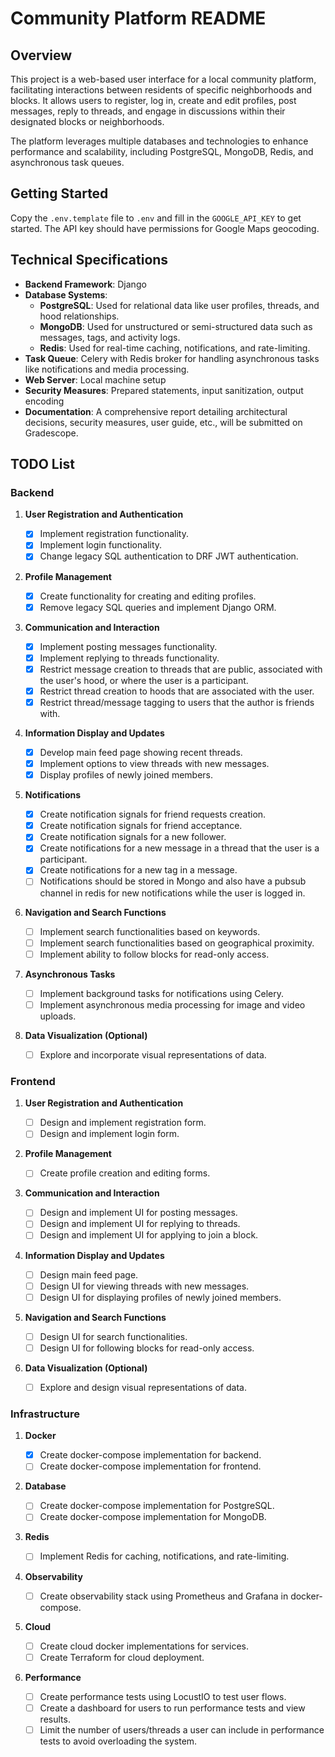 # Community Platform README

## Overview

This project is a web-based user interface for a local community platform, facilitating interactions between residents of specific neighborhoods and blocks. It allows users to register, log in, create and edit profiles, post messages, reply to threads, and engage in discussions within their designated blocks or neighborhoods.

The platform leverages multiple databases and technologies to enhance performance and scalability, including PostgreSQL, MongoDB, Redis, and asynchronous task queues.

## Getting Started

Copy the `.env.template` file to `.env` and fill in the `GOOGLE_API_KEY` to get started. The API key should have permissions for Google Maps geocoding.

## Technical Specifications

- **Backend Framework**: Django
- **Database Systems**:
  - **PostgreSQL**: Used for relational data like user profiles, threads, and hood relationships.
  - **MongoDB**: Used for unstructured or semi-structured data such as messages, tags, and activity logs.
  - **Redis**: Used for real-time caching, notifications, and rate-limiting.
- **Task Queue**: Celery with Redis broker for handling asynchronous tasks like notifications and media processing.
- **Web Server**: Local machine setup
- **Security Measures**: Prepared statements, input sanitization, output encoding
- **Documentation**: A comprehensive report detailing architectural decisions, security measures, user guide, etc., will be submitted on Gradescope.

## TODO List

### Backend

1. **User Registration and Authentication**

   - [x] Implement registration functionality.
   - [x] Implement login functionality.
   - [x] Change legacy SQL authentication to DRF JWT authentication.

2. **Profile Management**

   - [x] Create functionality for creating and editing profiles.
   - [x] Remove legacy SQL queries and implement Django ORM.

3. **Communication and Interaction**

   - [x] Implement posting messages functionality.
   - [x] Implement replying to threads functionality.
   - [x] Restrict message creation to threads that are public, associated with the user's hood, or where the user is a participant.
   - [x] Restrict thread creation to hoods that are associated with the user.
   - [x] Restrict thread/message tagging to users that the author is friends with.

4. **Information Display and Updates**

   - [x] Develop main feed page showing recent threads.
   - [x] Implement options to view threads with new messages.
   - [x] Display profiles of newly joined members.

5. **Notifications**

   - [x] Create notification signals for friend requests creation.
   - [x] Create notification signals for friend acceptance.
   - [x] Create notification signals for a new follower.
   - [x] Create notifications for a new message in a thread that the user is a participant.
   - [x] Create notifications for a new tag in a message.
   - [ ] Notifications should be stored in Mongo and also have a pubsub channel in redis for new notifications while the user is logged in.

6. **Navigation and Search Functions**

   - [ ] Implement search functionalities based on keywords.
   - [ ] Implement search functionalities based on geographical proximity.
   - [ ] Implement ability to follow blocks for read-only access.

7. **Asynchronous Tasks**

   - [ ] Implement background tasks for notifications using Celery.
   - [ ] Implement asynchronous media processing for image and video uploads.

8. **Data Visualization (Optional)**
   - [ ] Explore and incorporate visual representations of data.

### Frontend

1. **User Registration and Authentication**

   - [ ] Design and implement registration form.
   - [ ] Design and implement login form.

2. **Profile Management**

   - [ ] Create profile creation and editing forms.

3. **Communication and Interaction**

   - [ ] Design and implement UI for posting messages.
   - [ ] Design and implement UI for replying to threads.
   - [ ] Design and implement UI for applying to join a block.

4. **Information Display and Updates**

   - [ ] Design main feed page.
   - [ ] Design UI for viewing threads with new messages.
   - [ ] Design UI for displaying profiles of newly joined members.

5. **Navigation and Search Functions**

   - [ ] Design UI for search functionalities.
   - [ ] Design UI for following blocks for read-only access.

6. **Data Visualization (Optional)**
   - [ ] Explore and design visual representations of data.

### Infrastructure

1. **Docker**

   - [x] Create docker-compose implementation for backend.
   - [ ] Create docker-compose implementation for frontend.

2. **Database**

   - [ ] Create docker-compose implementation for PostgreSQL.
   - [ ] Create docker-compose implementation for MongoDB.

3. **Redis**

   - [ ] Implement Redis for caching, notifications, and rate-limiting.

4. **Observability**

   - [ ] Create observability stack using Prometheus and Grafana in docker-compose.

5. **Cloud**

   - [ ] Create cloud docker implementations for services.
   - [ ] Create Terraform for cloud deployment.

6. **Performance**
   - [ ] Create performance tests using LocustIO to test user flows.
   - [ ] Create a dashboard for users to run performance tests and view results.
   - [ ] Limit the number of users/threads a user can include in performance tests to avoid overloading the system.
